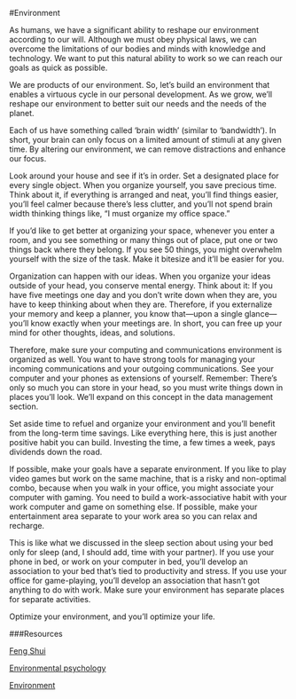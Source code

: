 ﻿#Environment

As humans, we have a significant ability to reshape our environment according to our will. Although we must obey physical laws, we can overcome the limitations of our bodies and minds with knowledge and technology. We want to put this natural ability to work so we can reach our goals as quick as possible. 

We are products of our environment. So, let’s build an environment that enables a virtuous cycle in our personal development. As we grow, we’ll reshape our environment to better suit our needs and the needs of the planet. 

Each of us have something called ‘brain width’ (similar to ‘bandwidth’). In short, your brain can only focus on a limited amount of stimuli at any given time. By altering our environment, we can remove distractions and enhance our focus.

Look around your house and see if it’s in order. Set a designated place for every single object. When you organize yourself, you save precious time. Think about it, if everything is arranged and neat, you’ll find things easier, you’ll feel calmer because there’s less clutter, and you’ll not spend brain width thinking things like, “I must organize my office space.”

If you’d like to get better at organizing your space, whenever you enter a room, and you see something or many things out of place, put one or two things back where they belong. If you see 50 things, you might overwhelm yourself with the size of the task. Make it bitesize and it’ll be easier for you. 

Organization can happen with our ideas. When you organize your ideas outside of your head, you conserve mental energy. Think about it: If you have five meetings one day and you don’t write down when they are, you have to keep thinking about when they are. Therefore, if you externalize your memory and keep a planner, you know that—upon a single glance—you’ll know exactly when your meetings are. In short, you can free up your mind for other thoughts, ideas, and solutions. 

Therefore, make sure your computing and communications environment is organized as well. You want to have strong tools for managing your incoming communications and your outgoing communications. See your computer and your phones as extensions of yourself. Remember: There’s only so much you can store in your head, so you must write things down in places you’ll look. We’ll expand on this concept in the data management section.

Set aside time to refuel and organize your environment and you’ll benefit from the long-term time savings. Like everything here, this is just another positive habit you can build. Investing the time, a few times a week, pays dividends down the road. 

If possible, make your goals have a separate environment. If you like to play video games but work on the same machine, that is a risky and non-optimal combo, because when you walk in your office, you might associate your computer with gaming. You need to build a work-associative habit with your work computer and game on something else. If possible, make your entertainment area separate to your work area so you can relax and recharge.

This is like what we discussed in the sleep section about using your bed only for sleep (and, I should add, time with your partner). If you use your phone in bed, or work on your computer in bed, you’ll develop an association to your bed that’s tied to productivity and stress. If you use your office for game-playing, you’ll develop an association that hasn’t got anything to do with work. Make sure your environment has separate places for separate activities. 

Optimize your environment, and you’ll optimize your life. 

###Resources

[Feng Shui](https://www.psychologytoday.com/us/blog/out-the-ooze/201804/can-feng-shui-enhance-human-well-being)

[Environmental psychology](https://www.psychology.org.au/About-Us/What-we-do/advocacy/Advocacy-social-issues/Environment-climate-change-psychology/Psychology’s-role-in-environmental-issues/What-is-environmental-psychology)

[Environment](https://www.psychologytoday.com/us/basics/environment)
